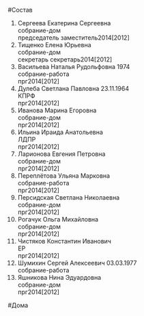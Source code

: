 #Состав  
1. Сергеева Екатерина Сергеевна  
    собрание-дом  
    председатель заместитель2014[2012]  
2. Тищенко Елена Юрьевна  
    собрание-дом  
    секретарь секретарь2014[2012]  
3. Васильева Наталья Рудольфовна 1974  
    собрание-работа  
    прг2014[2012]  
4. Дулеба Светлана Павловна 23.11.1964  
    КПРФ  
    прг2014[2012]  
5. Иванова Марина Егоровна  
    собрание-дом  
    прг2014[2012]  
6. Ильина Ираида Анатольевна  
    ЛДПР  
    прг2014[2012]  
7. Ларионова Евгения Петровна  
    собрание-дом  
    прг2014[2012]  
8. Переплётова Ульяна Марковна  
    собрание-работа  
    прг2014[2012]  
9. Персидская Светлана Николаевна  
    собрание-дом  
    прг2014[2012]  
10. Рогачук Ольга Михайловна  
    собрание-дом  
    прг2014[2012]  
11. Чистяков Константин Иванович  
    ЕР  
    прг2014[2012]  
12. Шумихин Сергей Алексеевич 03.03.1977  
    собрание-работа  
13. Яшникова Нина Эдуардовна  
    собрание-дом  
    прг2014[2012]  
  
#Дома  
